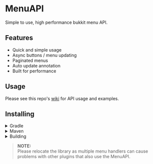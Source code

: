 # MenuAPI

Simple to use, high performance bukkit menu API.

## Features

- Quick and simple usage
- Async buttons / menu updating
- Paginated menus
- Auto update annotation
- Built for performance

## Usage

Please see this repo's [wiki](https://github.com/VoidedNetwork/MenuAPI/wiki) for API usage and examples.

## Installing

<details>
<summary>Gradle</summary>

#### Repository

```kotlin
maven { url = uri("https://jitpack.io") }
```

#### Dependency

Make sure to replace `VERSION` with the newest release.

```kotlin
implementation("com.github.VoidedNetwork:MenuAPI:VERSION")
```
</details>

<details>
<summary>Maven</summary>

#### Repository

```xml
<repository>
    <id>jitpack.io</id>
    <url>https://jitpack.io</url>
</repository>
```

#### Dependency

Make sure to replace `VERSION` with the newest release.

```xml
<dependency>
    <groupId>com.github.User</groupId>
    <artifactId>Repo</artifactId>
    <version>Tag</version>
</dependency>
```
</details>

<details>
<summary>Building</summary>

1. Clone this repository and enter its directory.
2. Run the intellij build configuration by clicking the top right icon.
3. Alternatively you can run `gradle classes shadowJar delete copy`.
4. The output jar file will be located in the `jars` directory.
</details>

> **NOTE:** <br/>
> Please relocate the library as multiple menu handlers can
> cause problems with other plugins that also use the MenuAPI.
